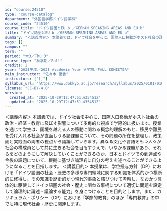 ```yaml
---
id: "course:24510"
type: "course-catalog"
department: "外国語学部ドイツ語学科"
course_code: "24510"
course_title: "ドイツ語圏とEU b ／GERMAN SPEAKING AREAS AND EU b"
title: "ドイツ語圏とEU b ／GERMAN SPEAKING AREAS AND EU b"
summary: "＜講義内容＞ 本講義では、ドイツ社会を中心に、国際人口移動がホスト社会の政治・経済・教育に及ぼす影響について多角的な視点で学際的に扱います。授業を通じて学生は、国境を越える人の移動に関わる概念的理解のもと、移民や難民を受け入れる社会が直面し…"
tags: []
campus: ""
term: ""
period: "木3／Thu 3"
course_type: "秋学期／Fall"
credits: 2
year: "2025年度／2025 Academic Year 秋学期／FALL SEMESTER"
main_instructor: "佐々木 優香"
instructors: ["[]"]
syllabus_url: "https://www.dokkyo.ac.jp/research/syllabus/2025/0101/0101_24510_ja_JP.html"
license: "CC-BY-4.0"
version:
  created_at: "2025-10-29T12:47:51.635451Z"
  updated_at: "2025-10-29T12:47:51.635451Z"
---
```

＜講義内容＞ 本講義では、ドイツ社会を中心に、国際人口移動がホスト社会の政治・経済・教育に及ぼす影響について多角的な視点で学際的に扱います。授業を通じて学生は、国境を越える人の移動に関わる概念的理解のもと、移民や難民を受け入れる社会が直面しうる諸課題について、その問題の所在を整理し、政策面と実践面の両者の視点から議論していきます。異なる文化や言語をもつ人々が社会の構成員として共に生きる社会を目指すうえで、いなかる課題があり、それらをどのようにして解決していくことができるのか、日本とドイツでの到達点や今後の課題について、根拠に基づき論理的に自分の考えを述べることができるようになることを目指します。 ＜講義目的＞ 本授業は、学位授与方針（DP）における「ドイツ語圏の社会・歴史の多様な専門領域に関する知識を体系的かつ横断的に修得し、その知識を歴史的かつ現代的事象と結びつけて考察し、なおかつ具体的に駆使してドイツ語圏の社会・歴史に関わる事柄について適切に問題を設定して論理的に論述・議論する能力」を身につけることを目的とします。また、カリキュラム・ポリシー（CP）における「学際的教育」のほか「専門教育」の中でも特に現代社会・歴史に関連します。
